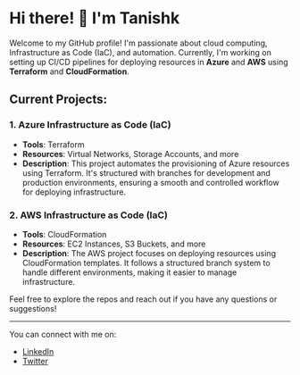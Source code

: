 # Hi there! 👋 I'm Tanishk

Welcome to my GitHub profile! I'm passionate about cloud computing, Infrastructure as Code (IaC), and automation. Currently, I'm working on setting up CI/CD pipelines for deploying resources in **Azure** and **AWS** using **Terraform** and **CloudFormation**.

## Current Projects:

### 1. **Azure Infrastructure as Code (IaC)**
- **Tools**: Terraform
- **Resources**: Virtual Networks, Storage Accounts, and more
- **Description**: This project automates the provisioning of Azure resources using Terraform. It's structured with branches for development and production environments, ensuring a smooth and controlled workflow for deploying infrastructure.

### 2. **AWS Infrastructure as Code (IaC)**
- **Tools**: CloudFormation
- **Resources**: EC2 Instances, S3 Buckets, and more
- **Description**: The AWS project focuses on deploying resources using CloudFormation templates. It follows a structured branch system to handle different environments, making it easier to manage infrastructure.

Feel free to explore the repos and reach out if you have any questions or suggestions!

---
You can connect with me on:
- [LinkedIn](https://www.linkedin.com/in/tanishk-singh-9947241b6/)
- [Twitter](https://twitter.com/yourprofile)
